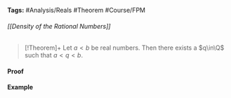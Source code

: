 **Tags:** #Analysis/Reals #Theorem #Course/FPM 
###### [[Density of the Rational Numbers]]
> [!Theorem]+
> Let $a<b$ be real numbers. Then there exists a $q\in\Q$ such that $a < q < b$.

#### Proof

#### Example